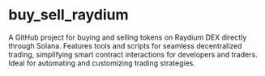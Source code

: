 # buy_sell_raydium
A GitHub project for buying and selling tokens on Raydium DEX directly through Solana. Features tools and scripts for seamless decentralized trading, simplifying smart contract interactions for developers and traders. Ideal for automating and customizing trading strategies.
